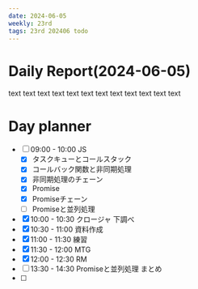 ```yaml
---
date: 2024-06-05
weekly: 23rd
tags: 23rd 202406 todo
---
```

# Daily Report(2024-06-05)
text text text text text text text text text text text text
# Day planner
- [ ] 09:00 - 10:00 JS
	- [x] タスクキューとコールスタック
	- [x] コールバック関数と非同期処理
	- [x] 非同期処理のチェーン
	- [x] Promise
	- [x] Promiseチェーン
	- [ ] Promiseと並列処理
- [x] 10:00 - 10:30 クロージャ 下調べ
- [x] 10:30 - 11:00 資料作成
- [x] 11:00 - 11:30 練習
- [x] 11:30 - 12:00 MTG
- [x] 12:00 - 12:30 RM
- [ ] 13:30 - 14:30 Promiseと並列処理 まとめ
- [ ] 
